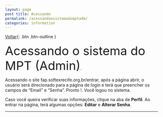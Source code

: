 ```yaml
---
layout: page
post title: Acessando
permalink: /acessandoosistemadomptadm/
categories: information
---
```

[Voltar](http://127.0.0.1:4000/information/2025/03/19/mpt-informacoes.html){: .btn .btn-outline }

<span style="font-size: 40px;">Acessando o sistema do MPT (Admin)</span>.


Acessando o site fap.softexrecife.org.br/entrar, após a página abrir, o usuário será direcionado para a página de login e terá que preencher os campos de “Email” e “Senha”. Pronto !. Você logou no sistema.

Caso você queira verificar suas informações, clique na aba de **Perfil**. Ao entrar na página, terá algumas opções: **Editar** e **Alterar Senha**.

----

[^1]: [It can take up to 10 minutes for changes to your site to publish after you push the changes to GitHub](https://docs.github.com/en/pages/setting-up-a-github-pages-site-with-jekyll/creating-a-github-pages-site-with-jekyll#creating-your-site).

[Just the Docs]: https://just-the-docs.github.io/just-the-docs/
[GitHub Pages]: https://docs.github.com/en/pages
[README]: https://github.c